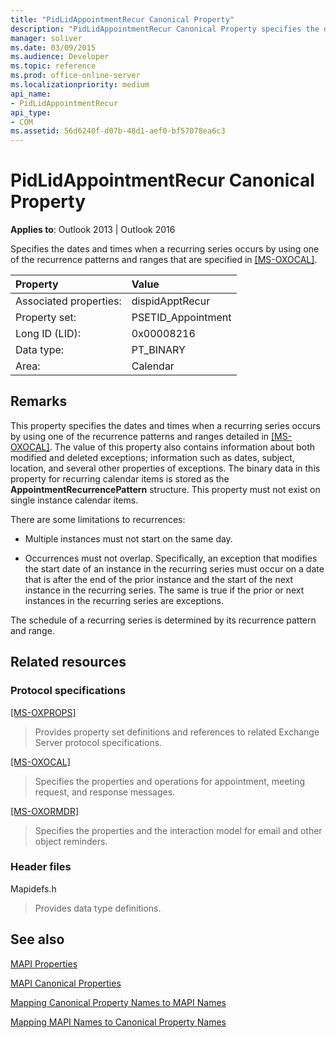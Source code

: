 ```yaml
---
title: "PidLidAppointmentRecur Canonical Property"
description: "PidLidAppointmentRecur Canonical Property specifies the dates and times when a recurring series occurs by using one of the recurrence patterns and ranges."
manager: soliver
ms.date: 03/09/2015
ms.audience: Developer
ms.topic: reference
ms.prod: office-online-server
ms.localizationpriority: medium
api_name:
- PidLidAppointmentRecur
api_type:
- COM
ms.assetid: 56d6240f-d07b-48d1-aef0-bf57078ea6c3
---
```


# PidLidAppointmentRecur Canonical Property

  
  
**Applies to**: Outlook 2013 | Outlook 2016 
  
Specifies the dates and times when a recurring series occurs by using one of the recurrence patterns and ranges that are specified in [[MS-OXOCAL]](https://msdn.microsoft.com/library/09861fde-c8e4-4028-9346-e7c214cfdba1%28Office.15%29.aspx).
  
|Property|Value|
|:-----|:-----|
|Associated properties:  <br/> |dispidApptRecur  <br/> |
|Property set:  <br/> |PSETID_Appointment  <br/> |
|Long ID (LID):  <br/> |0x00008216  <br/> |
|Data type:  <br/> |PT_BINARY  <br/> |
|Area:  <br/> |Calendar  <br/> |
   
## Remarks

This property specifies the dates and times when a recurring series occurs by using one of the recurrence patterns and ranges detailed in [[MS-OXOCAL]](https://msdn.microsoft.com/library/09861fde-c8e4-4028-9346-e7c214cfdba1%28Office.15%29.aspx). The value of this property also contains information about both modified and deleted exceptions; information such as dates, subject, location, and several other properties of exceptions. The binary data in this property for recurring calendar items is stored as the **AppointmentRecurrencePattern** structure. This property must not exist on single instance calendar items. 
  
There are some limitations to recurrences:
  
- Multiple instances must not start on the same day.
    
- Occurrences must not overlap. Specifically, an exception that modifies the start date of an instance in the recurring series must occur on a date that is after the end of the prior instance and the start of the next instance in the recurring series. The same is true if the prior or next instances in the recurring series are exceptions.
    
The schedule of a recurring series is determined by its recurrence pattern and range.
  
## Related resources

### Protocol specifications

[[MS-OXPROPS]](https://msdn.microsoft.com/library/f6ab1613-aefe-447d-a49c-18217230b148%28Office.15%29.aspx)
  
> Provides property set definitions and references to related Exchange Server protocol specifications.
    
[[MS-OXOCAL]](https://msdn.microsoft.com/library/09861fde-c8e4-4028-9346-e7c214cfdba1%28Office.15%29.aspx)
  
> Specifies the properties and operations for appointment, meeting request, and response messages.
    
[[MS-OXORMDR]](https://msdn.microsoft.com/library/5454ebcc-e5d1-4da8-a598-d393b101caab%28Office.15%29.aspx)
  
> Specifies the properties and the interaction model for email and other object reminders.
    
### Header files

Mapidefs.h
  
> Provides data type definitions.
    
## See also



[MAPI Properties](mapi-properties.md)
  
[MAPI Canonical Properties](mapi-canonical-properties.md)
  
[Mapping Canonical Property Names to MAPI Names](mapping-canonical-property-names-to-mapi-names.md)
  
[Mapping MAPI Names to Canonical Property Names](mapping-mapi-names-to-canonical-property-names.md)

